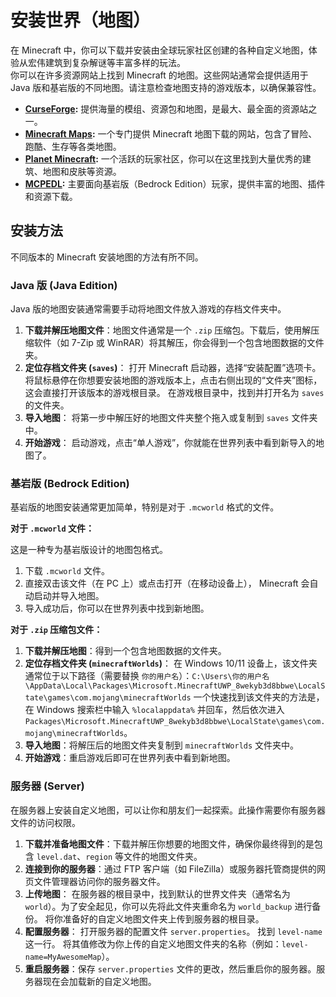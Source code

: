 # 安装世界（地图）

在 Minecraft 中，你可以下载并安装由全球玩家社区创建的各种自定义地图，体验从宏伟建筑到复杂解谜等丰富多样的玩法。  
你可以在许多资源网站上找到 Minecraft 的地图。这些网站通常会提供适用于 Java 版和基岩版的不同地图。请注意检查地图支持的游戏版本，以确保兼容性。

- **[CurseForge](https://www.curseforge.com/minecraft/worlds):** 提供海量的模组、资源包和地图，是最大、最全面的资源站之一。
- **[Minecraft Maps](https://www.minecraftmaps.com/):** 一个专门提供 Minecraft 地图下载的网站，包含了冒险、跑酷、生存等各类地图。
- **[Planet Minecraft](https://www.planetminecraft.com/projects/):** 一个活跃的玩家社区，你可以在这里找到大量优秀的建筑、地图和皮肤等资源。
- **[MCPEDL](https://mcpedl.com/):** 主要面向基岩版（Bedrock Edition）玩家，提供丰富的地图、插件和资源下载。

## 安装方法

不同版本的 Minecraft 安装地图的方法有所不同。

### Java 版 (Java Edition)

Java 版的地图安装通常需要手动将地图文件放入游戏的存档文件夹中。

1. **下载并解压地图文件**：地图文件通常是一个 `.zip` 压缩包。下载后，使用解压缩软件（如 7-Zip 或 WinRAR）将其解压，你会得到一个包含地图数据的文件夹。
2. **定位存档文件夹 (`saves`)**：
    打开 Minecraft 启动器，选择“安装配置”选项卡。
    将鼠标悬停在你想要安装地图的游戏版本上，点击右侧出现的“文件夹”图标，这会直接打开该版本的游戏根目录。
    在游戏根目录中，找到并打开名为 `saves` 的文件夹。
3. **导入地图**：
    将第一步中解压好的地图文件夹整个拖入或复制到 `saves` 文件夹中。
4. **开始游戏**：
    启动游戏，点击“单人游戏”，你就能在世界列表中看到新导入的地图了。

### 基岩版 (Bedrock Edition)

基岩版的地图安装通常更加简单，特别是对于 `.mcworld` 格式的文件。

**对于 `.mcworld` 文件：**

这是一种专为基岩版设计的地图包格式。

1. 下载 `.mcworld` 文件。
2. 直接双击该文件（在 PC 上）或点击打开（在移动设备上）， Minecraft 会自动启动并导入地图。
3. 导入成功后，你可以在世界列表中找到新地图。

**对于 `.zip` 压缩包文件：**

1. **下载并解压地图**：得到一个包含地图数据的文件夹。
2. **定位存档文件夹 (`minecraftWorlds`)**：
    在 Windows 10/11 设备上，该文件夹通常位于以下路径（需要替换 `你的用户名`）：`C:\Users\你的用户名\AppData\Local\Packages\Microsoft.MinecraftUWP_8wekyb3d8bbwe\LocalState\games\com.mojang\minecraftWorlds`
    一个快速找到该文件夹的方法是，在 Windows 搜索栏中输入 `%localappdata%` 并回车，然后依次进入 `Packages\Microsoft.MinecraftUWP_8wekyb3d8bbwe\LocalState\games\com.mojang\minecraftWorlds`。
3. **导入地图**：将解压后的地图文件夹复制到 `minecraftWorlds` 文件夹中。
4. **开始游戏**：重启游戏后即可在世界列表中看到新地图。

### 服务器 (Server)

在服务器上安装自定义地图，可以让你和朋友们一起探索。此操作需要你有服务器文件的访问权限。

1. **下载并准备地图文件**：下载并解压你想要的地图文件，确保你最终得到的是包含 `level.dat`、`region` 等文件的地图文件夹。
2. **连接到你的服务器**：通过 FTP 客户端（如 FileZilla）或服务器托管商提供的网页文件管理器访问你的服务器文件。
3. **上传地图**：
    在服务器的根目录中，找到默认的世界文件夹（通常名为 `world`）。为了安全起见，你可以先将此文件夹重命名为 `world_backup` 进行备份。
    将你准备好的自定义地图文件夹上传到服务器的根目录。
4. **配置服务器**：
    打开服务器的配置文件 `server.properties`。
    找到 `level-name` 这一行。
    将其值修改为你上传的自定义地图文件夹的名称（例如：`level-name=MyAwesomeMap`）。
5. **重启服务器**：保存 `server.properties` 文件的更改，然后重启你的服务器。服务器现在会加载新的自定义地图。
